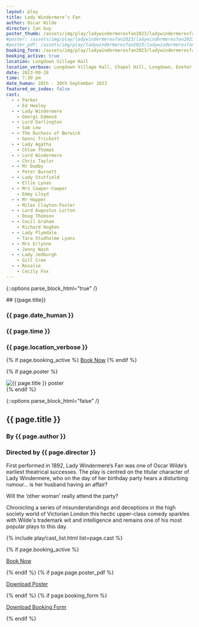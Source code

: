 ```yaml
---
layout: play
title: Lady Windermere’s Fan
author: Oscar Wilde
director: Ian Guy
poster_thumb: /assets/img/play/ladywindermeresfan2023/ladywindermeresfan2023thumb.jpg
#poster: /assets/img/play/ladywindermeresfan2023/ladywindermeresfan2023poster.jpg
#poster_pdf: /assets/img/play/ladywindermeresfan2023/ladywindermeresfan2023poster.pdf
booking_form: /assets/img/play/ladywindermeresfan2023/ladywindermeresfan2023bookingform.pdf
booking_active: true
location: Longdown Village Hall
location_verbose: Longdown Village Hall, Chapel Hill, Longdown, Exeter, EX6 7SN
date: 2023-09-28
time: 7:30 pm
date_human: 28th - 30th September 2023
featured_on_index: false
cast:
  - - Parker
    - Ed Heeley
  - - Lady Windermere
    - Georgi Edmond
  - - Lord Darlington
    - Sam Lew
  - - The Duchess of Berwick
    - Genni Trickett
  - - Lady Agatha
    - Chloe Thomas
  - - Lord Windermere
    - Chris Taylor
  - - Mr Dumby
    - Peter Burnett
  - - Lady Stutfield
    - Ellie Lynas
  - - Mrs Cowper-Cowper
    - Emmy Lloyd
  - - Mr Hopper
    - Miles Clayton-Foster
  - - Lord Augustus Lorton
    - Doug Thomson
  - - Cecil Graham
    - Richard Hogben
  - - Lady Plymdale
    - Tara Studholme Lyons
  - - Mrs Erlynne
    - Jenny Nash
  - - Lady Jedburgh
    - Gill Cree
  - - Rosalie
    - Cecily Fox
---
```


{::options parse_block_html="true" /}

<div class="jumbotron">
## {{page.title}}
<h3> <i class="fas fa-calendar-alt"></i> {{ page.date_human }}</h3>
<h3> <i class="fas fa-clock"></i> {{ page.time }}</h3>
<h3> <i class="fas fa-map-marker-alt"></i> {{ page.location_verbose }}</h3>
{% if page.booking_active %}
<a class="btn btn-primary" href="{{ site.social_links.ticketsource }}" role="button">Book Now</a>
{% endif %}
</div>

{% if page.poster %}
<div class="row text-center">
<div class="col-1">
</div>
<div class="col-10">
<img class="img-fluid" src="{{ page.poster | relative_url }}" alt="{{ page.title }} poster" />
</div>
<div class="col-1">
</div>
</div>
{% endif %}

{::options parse_block_html="false" /}

## {{ page.title }}
### By {{ page.author }}
### Directed by {{ page.director }}

First performed in 1892, Lady Windermere’s Fan was one of Oscar Wilde’s earliest
theatrical successes. The play is centred on the titular character of Lady
Windermere, who on the day of her birthday party hears a disturbing rumour... is
her husband having an affair?

Will the ‘other woman’ really attend the party?

Chronicling a series of misunderstandings and deceptions in the high society
world of Victorian London this hectic upper-class comedy sparkles with Wilde's
trademark wit and intelligence and remains one of his most popular plays to this
day.

{% include play/cast_list.html list=page.cast %}

{% if page.booking_active %}
<p class="text-center"><a class="btn btn-primary" href="{{ site.social_links.ticketsource }}" role="button">Book Now</a></p>
{% endif %}
{% if page.page.poster_pdf %}
<p class="text-center"><a href="{{ page.poster_pdf | relative_url}}" role="button">Download Poster</a></p>
{% endif %}
{% if page.booking_form %}
<p class="text-center"><a href="{{ page.booking_form | relative_url }}" role="button">Download Booking Form</a></p>
{% endif %}
